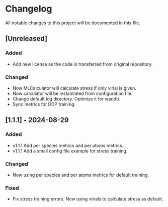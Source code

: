 # Changelog

All notable changes to this project will be documented in this file.

## [Unreleased]

### Added

- Add new license as the code is transferred from original repository.

### Changed

- Now MLCalculator will calculate stress if only virial is given.
- Now calculator will be instantiated from configuration file.
- Change default log directory. Optimize it for wandb.
- Sync metrics for DDP training.

## [1.1.1] - 2024-08-29

### Added

- v1.1.1 Add per species metrics and per atoms metrics.
- v1.1.1 Add a small config file example for stress training.

### Changed

- Now using per species and per atoms metrics for default training.

### Fixed

- Fix stress training errors. Now using virials to calculate stress as default.